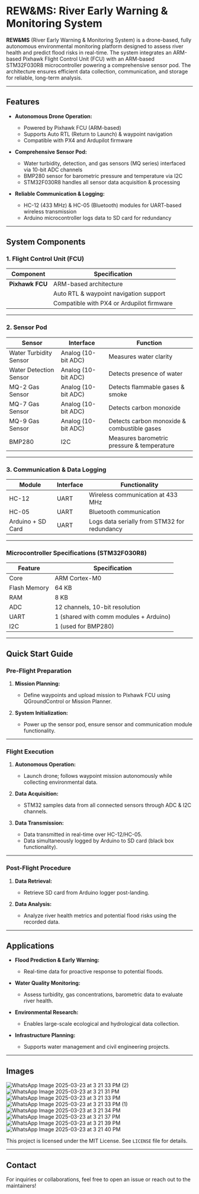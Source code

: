 # REW&MS: River Early Warning & Monitoring System

**REW&MS** (River Early Warning & Monitoring System) is a drone-based, fully autonomous environmental monitoring platform designed to assess river health and predict flood risks in real-time. The system integrates an ARM-based Pixhawk Flight Control Unit (FCU) with an ARM-based STM32F030R8 microcontroller powering a comprehensive sensor pod. The architecture ensures efficient data collection, communication, and storage for reliable, long-term analysis.

---

## Features

- **Autonomous Drone Operation:**
  - Powered by Pixhawk FCU (ARM-based)
  - Supports Auto RTL (Return to Launch) & waypoint navigation
  - Compatible with PX4 and Ardupilot firmware

- **Comprehensive Sensor Pod:**
  - Water turbidity, detection, and gas sensors (MQ series) interfaced via 10-bit ADC channels
  - BMP280 sensor for barometric pressure and temperature via I2C
  - STM32F030R8 handles all sensor data acquisition & processing

- **Reliable Communication & Logging:**
  - HC-12 (433 MHz) & HC-05 (Bluetooth) modules for UART-based wireless transmission
  - Arduino microcontroller logs data to SD card for redundancy

---

## System Components

### 1. Flight Control Unit (FCU)

| Component | Specification |
|----------|--------------|
| **Pixhawk FCU** | ARM-based architecture |
|              | Auto RTL & waypoint navigation support |
|              | Compatible with PX4 or Ardupilot firmware |

---

### 2. Sensor Pod

| Sensor                 | Interface              | Function                                          |
|----------------------|------------------------|---------------------------------------------------|
| Water Turbidity Sensor | Analog (10-bit ADC)    | Measures water clarity                             |
| Water Detection Sensor | Analog (10-bit ADC)    | Detects presence of water                         |
| MQ-2 Gas Sensor        | Analog (10-bit ADC)    | Detects flammable gases & smoke                   |
| MQ-7 Gas Sensor        | Analog (10-bit ADC)    | Detects carbon monoxide                           |
| MQ-9 Gas Sensor        | Analog (10-bit ADC)    | Detects carbon monoxide & combustible gases       |
| BMP280                 | I2C                    | Measures barometric pressure & temperature        |

---

### 3. Communication & Data Logging

| Module                | Interface | Functionality                                          |
|----------------------|----------|-------------------------------------------------------|
| HC-12                 | UART     | Wireless communication at 433 MHz                      |
| HC-05                 | UART     | Bluetooth communication                               |
| Arduino + SD Card     | UART     | Logs data serially from STM32 for redundancy           |

---

### Microcontroller Specifications (STM32F030R8)

| Feature          | Specification                   |
|------------------|----------------------------------|
| Core             | ARM Cortex-M0                   |
| Flash Memory     | 64 KB                           |
| RAM              | 8 KB                            |
| ADC              | 12 channels, 10-bit resolution  |
| UART             | 1 (shared with comm modules + Arduino) |
| I2C              | 1 (used for BMP280)             |

---

## Quick Start Guide

### Pre-Flight Preparation

1. **Mission Planning:**
   - Define waypoints and upload mission to Pixhawk FCU using QGroundControl or Mission Planner.

2. **System Initialization:**
   - Power up the sensor pod, ensure sensor and communication module functionality.

---

### Flight Execution

1. **Autonomous Operation:**
   - Launch drone; follows waypoint mission autonomously while collecting environmental data.

2. **Data Acquisition:**
   - STM32 samples data from all connected sensors through ADC & I2C channels.

3. **Data Transmission:**
   - Data transmitted in real-time over HC-12/HC-05.
   - Data simultaneously logged by Arduino to SD card (black box functionality).

---

### Post-Flight Procedure

1. **Data Retrieval:**
   - Retrieve SD card from Arduino logger post-landing.

2. **Data Analysis:**
   - Analyze river health metrics and potential flood risks using the recorded data.

---

## Applications

- **Flood Prediction & Early Warning:**
  - Real-time data for proactive response to potential floods.

- **Water Quality Monitoring:**
  - Assess turbidity, gas concentrations, barometric data to evaluate river health.

- **Environmental Research:**
  - Enables large-scale ecological and hydrological data collection.

- **Infrastructure Planning:**
  - Supports water management and civil engineering projects.

---

## Images

![WhatsApp Image 2025-03-23 at 3 21 33 PM (2)](https://github.com/user-attachments/assets/2b13958d-abf3-4156-a200-42c2cca565a3)
![WhatsApp Image 2025-03-23 at 3 21 31 PM](https://github.com/user-attachments/assets/40d34247-2e08-49d3-bf15-8fee57c04a97)
![WhatsApp Image 2025-03-23 at 3 21 33 PM](https://github.com/user-attachments/assets/2b80c17b-aed8-442d-8e4e-126b76aa4f86)
![WhatsApp Image 2025-03-23 at 3 21 33 PM (1)](https://github.com/user-attachments/assets/8408b56d-690c-4a64-8eed-c8c4302ffb99)
![WhatsApp Image 2025-03-23 at 3 21 34 PM](https://github.com/user-attachments/assets/c23837fe-4320-40f0-a8e6-c27c81bf6774)
![WhatsApp Image 2025-03-23 at 3 21 37 PM](https://github.com/user-attachments/assets/a9028501-8111-46d6-a37e-22dad1bc2e1b)
![WhatsApp Image 2025-03-23 at 3 21 39 PM](https://github.com/user-attachments/assets/8ea2778a-70dc-4b05-be1c-24ad7ad949ff)
![WhatsApp Image 2025-03-23 at 3 21 40 PM](https://github.com/user-attachments/assets/7645ed01-08a4-4985-bc9b-2eaf7857ead0)

This project is licensed under the MIT License. See `LICENSE` file for details.

---

## Contact

For inquiries or collaborations, feel free to open an issue or reach out to the maintainers!
